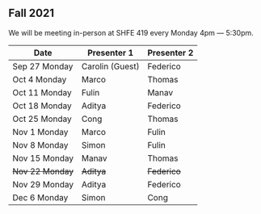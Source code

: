 ## Fall 2021
We will be meeting in-person at SHFE 419 every Monday 4pm — 5:30pm.

| Date          | Presenter 1     | Presenter 2 |
|---------------|-----------------|-------------|
| Sep 27 Monday | Carolin (Guest) | Federico    |
| Oct 4 Monday  | Marco           | Thomas      |
| Oct 11 Monday | Fulin           | Manav       |
| Oct 18 Monday | Aditya          | Federico    |
| Oct 25 Monday | Cong            | Thomas      |
| Nov 1 Monday  | Marco           | Fulin       |
| Nov 8 Monday  | Simon           | Fulin       |
| Nov 15 Monday | Manav           | Thomas      |
| ~~Nov 22 Monday~~ | ~~Aditya~~          | ~~Federico~~    |
| Nov 29 Monday | Aditya          | Federico    |
| Dec 6 Monday  | Simon           | Cong        |
